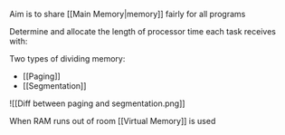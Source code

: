 Aim is to share [[Main Memory|memory]] fairly for all programs

Determine and allocate the length of processor time each task receives with:

Two types of dividing memory:
- [[Paging]]
- [[Segmentation]]

![[Diff between paging and segmentation.png]]

When RAM runs out of room [[Virtual Memory]] is used